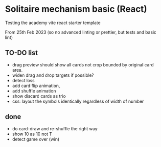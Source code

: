 # Solitaire mechanism basic (React)

Testing the academy vite react starter template

From 25th Feb 2023 (so no advanced linting or prettier, but tests and basic lint)

## TO-DO list

-   drag preview should show all cards not crop bounded by original card area.
-   widen drag and drop targets if possible?
-   detect loss
-   add card flip animation,
-   add shuffle animation
-   show discard cards as trio
-   css: layout the symbols identically regardless of width of number

## done

-   do card-draw and re-shuffle the right way
-   show 10 as 10 not T
-   detect game over (win)
